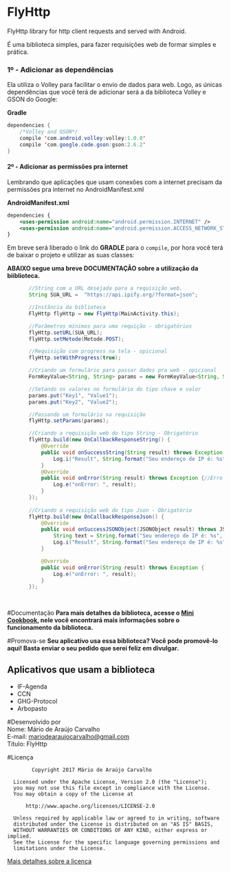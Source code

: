 # FlyHttp
FlyHttp library for http client requests and served with Android.

É uma biblioteca simples, para fazer requisições web de formar simples e prática.

### 1º - Adicionar as dependências
Ela utiliza o Volley para facilitar o envio de dados para web. Logo, as únicas dependências que você terá de adicionar será a
da biblioteca Volley e GSON do Google:

<b>Gradle</b>

```java
dependencies {
    /*Volley and GSON*/
    compile 'com.android.volley:volley:1.0.0'
    compile 'com.google.code.gson:gson:2.6.2'
}

```
#### 2º - Adicionar as permissões pra internet

Lembrando que aplicações que usam conexões com a internet precisam da permissões pra internet no AndroidManifest.xml

<b>AndroidManifest.xml</b>

```xml
dependencies {
    <uses-permission android:name="android.permission.INTERNET" />
    <uses-permission android:name="android.permission.ACCESS_NETWORK_STATE" />
}
```
Em breve será liberado o link do <strong>GRADLE</strong> para o ```compile```, por hora você terá de baixar o projeto e utilizar as suas classes:

<b>ABAIXO segue uma breve DOCUMENTAÇÃO sobre a utilização da biiblioteca.</b>

 ```java
		//String com a URL desejada para a requisição web.
		String SUA_URL =  "https://api.ipify.org/?format=json";

		//Instância da biblioteca
		FlyHttp flyHttp = new FlyHttp(MainActivity.this);

		//Parâmetros mínimos para uma requição - obrigatórios
		flyHttp.setURL(SUA_URL);
		flyHttp.setMetode(Metode.POST);

		//Requisição com progress na tela - opicional
		flyHttp.setWithProgress(true);

		//Criando um formulário para passar dados pra web - opicional
		FormKeyValue<String, String> params = new FormKeyValue<String, String>();

        //Setando os valores no formulário do tipo chave e valor
		params.put("Key1", "Value1");
        params.put("Key2", "Value2");

		//Passando um formulário na requisição
		flyHttp.setParams(params);

		//Criando a requisição web do tipo String - Obrigatório
        flyHttp.build(new OnCallbackResponseString() {
            @Override
            public void onSuccessString(String result) throws Exception {//Sucesso na requisição - Obrigatório
                Log.i("Result", String.format("Seu endereço de IP é: %s", result);
            }
            @Override
            public void onError(String result) throws Exception {//Erro na requisição - Obrigatório
                Log.e("onError: ", result);
            }
        });
        
		//Criando a requisição web do tipo Json - Obrigatório
        flyHttp.build(new OnCallbackResponseJson() {
            @Override
            public void onSuccessJSONObject(JSONObject result) throws JSONException {
                String text = String.format("Seu endereço de IP é: %s", result.getString("ip");
                Log.i("Result", String.format("Seu endereço de IP é: %s", text);
            }

            @Override
            public void onError(String result) throws Exception {
                Log.e("onError: ", result);
            }
        });
	
	
  ```
#Documentação
<b>
    Para mais detalhes da biblioteca, acesse o <a href="https://github.com/MarioDeAraujoCarvalho/FlyHttp/blob/master/Mini-Cookbook-FlyHttp.pdf" target="_blank">Mini Cookbook</a>, nele você encontrará mais informações sobre o funcionamento da biblioteca.
</b>

#Promova-se
<b>Seu aplicativo usa essa biblioteca? Você pode promovê-lo aqui! Basta enviar o seu pedido que serei feliz em divulgar.</b>
## Aplicativos que usam a biblioteca
* IF-Agenda
* CCN
* GHG-Protocol
* Arbopasto

#Desenvolvido por<br>
Nome: Mário de Araújo Carvalho<br> 
E-mail: mariodearaujocarvalho@gmail.com<br>
Título: FlyHttp
<br>

#Licença
``` 
        Copyright 2017 Mário de Araújo Carvalho
 
  Licensed under the Apache License, Version 2.0 (the "License");
  you may not use this file except in compliance with the License.
  You may obtain a copy of the License at
 
      http://www.apache.org/licenses/LICENSE-2.0
 
  Unless required by applicable law or agreed to in writing, software
  distributed under the License is distributed on an "AS IS" BASIS,
  WITHOUT WARRANTIES OR CONDITIONS OF ANY KIND, either express or implied.
  See the License for the specific language governing permissions and
  limitations under the License.

````

<a href="https://github.com/MarioDeAraujoCarvalho/FlyHttp/blob/master/LICENSE" target="_blank">Mais detalhes sobre a licença</a>
